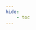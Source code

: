 ```yaml
---
hide:
    - toc
---
```



<script type="text/javascript" src="https://konsilion.github.io/katalog-setup/js/katalog/starter.js" defer></script>
<script type="text/javascript" src="https://konsilion.github.io/katalog-setup/js/functionality/katalog-modif.js" defer></script>
<script type="text/javascript" src="https://konsilion.github.io/katalog-setup/js/functionality/slider-nav.js" defer></script>
<script type="text/javascript" src="https://datami-widget.multi.coop/js/app.js" defer></script>


<div id="DatamiMain"></div>
